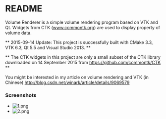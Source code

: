 # README #

Volume Renderer is a simple volume rendering program based on VTK and Qt.
Widgets from CTK (www.commontk.org) are used to display property of volume data.

** 2015-09-14 Update: This project is successfully built with CMake 3.3, VTK 6.3, Qt 5.5 and Visual Studio 2013. **

** The CTK widgets in this project are only a small subset of the CTK library downloaded on 14 September 2015 from https://github.com/commontk/CTK **

You might be interested in my article on volume rendering and VTK (in Chinese)
http://blog.csdn.net/winark/article/details/9069579

### Screenshots ###

* ![1.png](https://bitbucket.org/repo/R56p67/images/1364252391-1.png)
* ![2.png](https://bitbucket.org/repo/R56p67/images/1505056923-2.png)